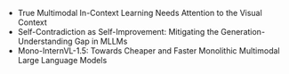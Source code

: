 - True Multimodal In-Context Learning Needs Attention to the Visual Context
- Self-Contradiction as Self-Improvement: Mitigating the Generation-Understanding Gap in MLLMs
- Mono-InternVL-1.5: Towards Cheaper and Faster Monolithic Multimodal Large Language Models
